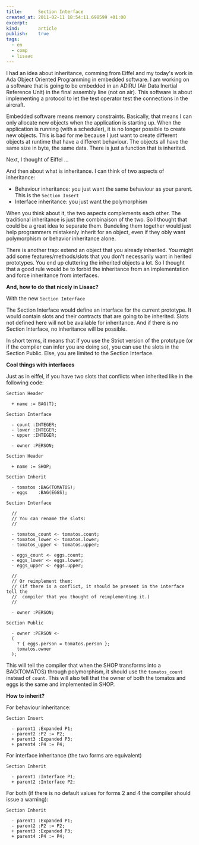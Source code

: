 ```yaml
--- 
title:      Section Interface
created_at: 2011-02-11 18:54:11.698599 +01:00
excerpt:
kind:       article
publish:    true
tags:
  - en
  - comp
  - lisaac
--- 
```


I had an idea about inheritance, comming from Eiffel and my today's work in Ada
Object Oriented Programming in embedded software. I am working on a software
that is going to be embedded in an ADIRU (Air Data Inertial Reference Unit) in
the final assembly line (not on air). This software is about implementing a
protocol to let the test operator test the connections in the aircraft.

Embedded software means memory constraints. Basically, that means I can only
allocate new objects when the application is starting up. When the application
is running (with a scheduler), it is no longer possible to create new objects.
This is bad for me because I just want to create different objects at runtime
that have a different behaviour. The objects all have the same size in byte, the
same data. There is just a function that is inherited.

Next, I thought of Eiffel ...

And then about what is inheritance. I can think of two aspects of inheritance:

* Behaviour inheritance: you just want the same behaviour as your parent. This
is the `Section Insert`
* Interface inheritance: you just want the polymorphism

When you think about it, the two aspects complements each other. The traditional
inheritance is just the combinaison of the two. So I thought that could be a
great idea to separate them. Bundeling them together would just help programmers
mistakenly inherit for an object, even if they obly want polymorphism or
behavior inheritance alone.

There is another trap: extend an object that you already inherited. You might
add some features/methods/slots that you don't necessarily want in herited
prototypes. You end up cluttering the inherited objects a lot. So I thought that
a good rule would be to forbid the inheritance from an implementation and force
inheritance from interfaces.

**And, how to do that nicely in Lisaac?**

With the new `Section Interface`

The Section Interface would define an interface for the current prototype. It
would contain slots and their contracts that are going to be inherited. Slots
not defined here will not be available for inheritance. And if there is no
Section Interface, no inheritance will be possible.

In short terms, it means that if you use the Strict version of the prototype (or
if the compiler can infer you are doing so), you can use the slots in the
Section Public. Else, you are limited to the Section Interface.

**Cool things with interfaces**

Just as in eiffel, if you have two slots that conflicts when inherited like in
the following code:

    Section Header

      + name := BAG(T);

    Section Interface

      - count :INTEGER;
      - lower :INTEGER;
      - upper :INTEGER;

      - owner :PERSON;

<!--  -->

    Section Header

      + name := SHOP;

    Section Inherit

      - tomatos :BAG(TOMATOS);
      - eggs    :BAG(EGGS);

    Section Interface

      //
      // You can rename the slots:
      //

      - tomatos_count <- tomatos.count;
      - tomatos_lower <- tomatos.lower;
      - tomatos_upper <- tomatos.upper;

      - eggs_count <- eggs.count;
      - eggs_lower <- eggs.lower;
      - eggs_upper <- eggs.upper;

      //
      // Or reimplement them:
      // (if there is a conflict, it should be present in the interface tell the
      //  compiler that you thought of reimplementing it.)
      //

      - owner :PERSON;

    Section Public

      - owner :PERSON <-
      (
        ? { eggs.person = tomatos.person };
        tomatos.owner
      );

This will tell the compiler that when the SHOP transforms into a BAG(TOMATOS)
through polymorphism, it should use the `tomatos_count` instead of `count`. This
will also tell that the owner of both the tomatos and eggs is the same and
implemented in SHOP.

**How to inherit?**

For behaviour inheritance:

    Section Insert

      - parent1 :Expanded P1;
      - parent2 :P2 := P2;
      + parent3 :Expanded P3;
      + parent4 :P4 := P4;

For interface inheritance (the two forms are equivalent)

    Section Inherit

      - parent1 :Interface P1;
      + parent2 :Interface P2;

For both (if there is no default values for forms 2 and 4 the compiler should
issue a warning):

    Section Inherit

      - parent1 :Expanded P1;
      - parent2 :P2 := P2;
      + parent3 :Expanded P3;
      + parent4 :P4 := P4;
